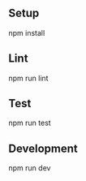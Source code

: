 ## Setup

npm install

## Lint

npm run lint

## Test

npm run test

## Development

npm run dev

```

```
